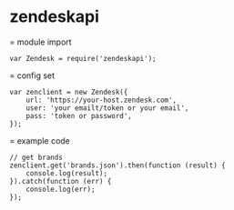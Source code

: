 # zendeskapi


= module import 

```
var Zendesk = require('zendeskapi');
```


= config set 

```
var zenclient = new Zendesk({
    url: 'https://your-host.zendesk.com',
    user: 'your emailt/token or your email',
    pass: 'token or password',
});
```


= example code 

```
// get brands
zenclient.get('brands.json').then(function (result) {
    console.log(result);
}).catch(function (err) {
    console.log(err);
});
```
